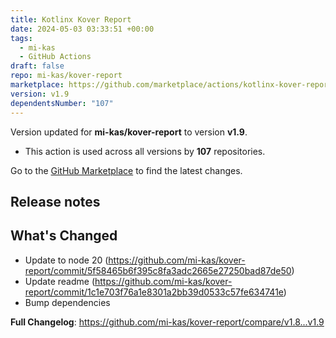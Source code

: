 ```yaml
---
title: Kotlinx Kover Report
date: 2024-05-03 03:33:51 +00:00
tags:
  - mi-kas
  - GitHub Actions
draft: false
repo: mi-kas/kover-report
marketplace: https://github.com/marketplace/actions/kotlinx-kover-report
version: v1.9
dependentsNumber: "107"
---
```



Version updated for **mi-kas/kover-report** to version **v1.9**.
- This action is used across all versions by **107** repositories.

Go to the [GitHub Marketplace](https://github.com/marketplace/actions/kotlinx-kover-report) to find the latest changes.

## Release notes

## What's Changed
* Update to node 20 (https://github.com/mi-kas/kover-report/commit/5f58465b6f395c8fa3adc2665e27250bad87de50)
* Update readme (https://github.com/mi-kas/kover-report/commit/1c1e703f76a1e8301a2bb39d0533c57fe634741e)
* Bump dependencies

**Full Changelog**: https://github.com/mi-kas/kover-report/compare/v1.8...v1.9
